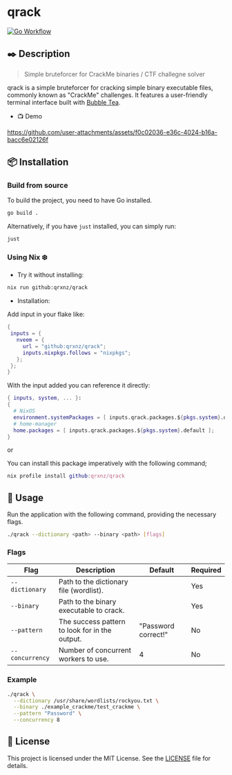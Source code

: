 # qrack

[![Go Workflow](https://github.com/qrxnz/qrack/actions/workflows/go.yml/badge.svg)](https://github.com/qrxnz/qrack/actions/workflows/go.yml)

## ✒️ Description

> Simple bruteforcer for CrackMe binaries / CTF challegne solver

qrack is a simple bruteforcer for cracking simple binary executable files, commonly known as "CrackMe" challenges. It features a user-friendly terminal interface built with [Bubble Tea](https://github.com/charmbracelet/bubbletea).

-   📺 Demo

https://github.com/user-attachments/assets/f0c02036-e36c-4024-b16a-bacc6e02126f

## 📦 Installation

### Build from source

To build the project, you need to have Go installed.

```sh
go build .
```

Alternatively, if you have `just` installed, you can simply run:

```sh
just
```

### Using Nix ❄️

-   Try it without installing:

```sh
nix run github:qrxnz/qrack
```

-   Installation:

Add input in your flake like:

```nix
{
 inputs = {
   nveem = {
     url = "github:qrxnz/qrack";
     inputs.nixpkgs.follows = "nixpkgs";
   };
 };
}
```

With the input added you can reference it directly:

```nix
{ inputs, system, ... }:
{
  # NixOS
  environment.systemPackages = [ inputs.qrack.packages.${pkgs.system}.default ];
  # home-manager
  home.packages = [ inputs.qrack.packages.${pkgs.system}.default ];
}
```

or

You can install this package imperatively with the following command;

```nix
nix profile install github:qrxnz/qrack
```

## 📖 Usage

Run the application with the following command, providing the necessary flags.

```sh
./qrack --dictionary <path> --binary <path> [flags]
```

### Flags

| Flag            | Description                                    | Default             | Required |
| --------------- | ---------------------------------------------- | ------------------- | -------- |
| `--dictionary`  | Path to the dictionary file (wordlist).        |                     | Yes      |
| `--binary`      | Path to the binary executable to crack.        |                     | Yes      |
| `--pattern`     | The success pattern to look for in the output. | "Password correct!" | No       |
| `--concurrency` | Number of concurrent workers to use.           | 4                   | No       |

### Example

```sh
./qrack \
  --dictionary /usr/share/wordlists/rockyou.txt \
  --binary ./example_crackme/test_crackme \
  --pattern "Password" \
  --concurrency 8
```

## 📜 License

This project is licensed under the MIT License. See the [LICENSE](LICENSE) file for details.
